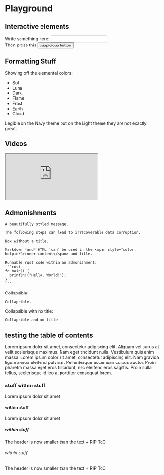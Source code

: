 # Playground

## Interactive elements

Write something here: <input type="text" id="input_in_mdbook">  
Then press this
<button
  type="button"
  onclick="alert(document.getElementById('input_in_mdbook').value)" >
  suspicious button
</button>

## <span style="color: var(--color-earth);">Formatting</span> <span style="color: var(--color-cloud);" >Stuff</span>

Showing off the elemental colors:

- <span style="color: var(--color-sol);">Sol</span>
- <span style="color: var(--color-luna);">Luna</span>
- <span style="color: var(--color-dark);">Dark</span>
- <span style="color: var(--color-flame);">Flame</span>
- <span style="color: var(--color-frost);">Frost</span>
- <span style="color: var(--color-earth);">Earth</span>
- <span style="color: var(--color-cloud);">Cloud</span>

Legible on the Navy theme but on the Light theme they are not exactly great.

## Videos

<iframe
  style="aspect-ratio: 2/1"
  src="https://www.youtube.com/embed/uHMaErqqU_E"
  title="Boktai 1 28 Dungeons in 2:16:15"
  allowfullscreen
></iframe>

## Admonishments

```admonish info
A beautifully styled message.
```

```admonish warning title="Data loss"
The following steps can lead to irrecoverable data corruption.
```

```admonish success title=""
Box without a title.
```

```admonish tip title="_Markdown_ and <i>HTML</i>"
Markdown *and* HTML `can` be used in the <span style="color: hotpink">inner content</span> and title.
```

~~~admonish tip
Runnable rust code within an admonishment:
```rust
fn main() {
  println!("Hello, World!");
}
```
~~~

Collapsible:

```admonish collapsible=true
Collapsible.
```

Collapsible with no title:

```admonish success title="" collapsible=true
Collapsible and no title
```

## testing the table of contents

Lorem ipsum dolor sit amet, consectetur adipiscing elit. Aliquam vel purus at velit scelerisque maximus. Nam eget tincidunt nulla. Vestibulum quis enim massa. Lorem ipsum dolor sit amet, consectetur adipiscing elit. Nam gravida ligula a eros eleifend pulvinar. Pellentesque accumsan cursus auctor. Proin pharetra massa eget eros tincidunt, nec eleifend eros sagittis. Proin nulla tellus, scelerisque id leo a, porttitor consequat lorem.

### stuff within stuff

Lorem ipsum dolor sit amet

#### within stuff

Lorem ipsum dolor sit amet

##### within stuff

The header is now smaller than the text + RIP ToC

###### within stuff

The header is now smaller than the text + RIP ToC
